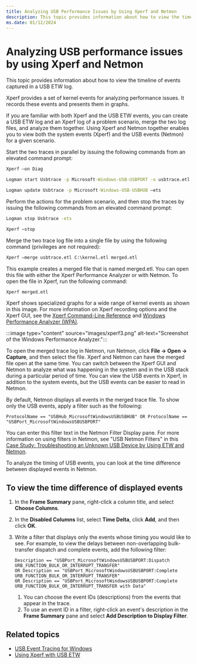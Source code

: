 ```yaml
---
title: Analyzing USB Performance Issues by Using Xperf and Netmon
description: This topic provides information about how to view the timeline of events captured in a USB ETW log.
ms.date: 01/12/2024
---
```


# Analyzing USB performance issues by using Xperf and Netmon

This topic provides information about how to view the timeline of events captured in a USB ETW log.

Xperf provides a set of kernel events for analyzing performance issues. It records these events and presents them in graphs.

If you are familiar with both Xperf and the USB ETW events, you can create a USB ETW log and an Xperf log of a problem scenario, merge the two log files, and analyze them together. Using Xperf and Netmon together enables you to view both the system events (Xperf) and the USB events (Netmon) for a given scenario.

Start the two traces in parallel by issuing the following commands from an elevated command prompt:

```cmd
Xperf –on Diag

Logman start Usbtrace -p Microsoft-Windows-USB-USBPORT -o usbtrace.etl -ets -nb 128 640 -bs 128

Logman update Usbtrace -p Microsoft-Windows-USB-USBHUB –ets
```

Perform the actions for the problem scenario, and then stop the traces by issuing the following commands from an elevated command prompt:

```cmd
Logman stop Usbtrace -ets

Xperf –stop
```

Merge the two trace log file into a single file by using the following command (privileges are not required):

```cmd
Xperf –merge usbtrace.etl C:\kernel.etl merged.etl
```

This example creates a merged file that is named merged.etl. You can open this file with either the Xperf Performance Analyzer or with Netmon. To open the file in Xperf, run the following command:

```cmd
Xperf merged.etl
```

Xperf shows specialized graphs for a wide range of kernel events as shown in this image. For more information on Xperf recording options and the Xperf GUI, see the [Xperf Command-Line Reference](/windows-hardware/test/wpt/xperf-command-line-reference) and [Windows Performance Analyzer (WPA)](/windows-hardware/test/wpt/windows-performance-analyzer).

:::image type="content" source="images/xperf3.png" alt-text="Screenshot of the Windows Performance Analyzer.":::

To open the merged trace log in Netmon, run Netmon, click **File -> Open -> Capture**, and then select the file. Xperf and Netmon can have the merged file open at the same time. You can switch between the Xperf GUI and Netmon to analyze what was happening in the system and in the USB stack during a particular period of time. You can view the USB events in Xperf, in addition to the system events, but the USB events can be easier to read in Netmon.

By default, Netmon displays all events in the merged trace file. To show only the USB events, apply a filter such as the following:

```syntax
ProtocolName == "USBHub_MicrosoftWindowsUSBUSBHUB" OR ProtocolName == "USBPort_MicrosoftWindowsUSBUSBPORT"
```

You can enter this filter text in the Netmon Filter Display pane. For more information on using filters in Netmon, see "USB Netmon Filters" in this [Case Study: Troubleshooting an Unknown USB Device by Using ETW and Netmon](case-study--troubleshooting-an-unknown-usb-device-by-using-etw-and-netmon.md).

To analyze the timing of USB events, you can look at the time difference between displayed events in Netmon.

## To view the time difference of displayed events

1. In the **Frame Summary** pane, right-click a column title, and select **Choose Columns**.
1. In the **Disabled Columns** list, select **Time Delta**, click **Add**, and then click **OK**.
1. Write a filter that displays only the events whose timing you would like to see. For example, to view the delays between non-overlapping bulk-transfer dispatch and complete events, add the following filter:

    ```syntax
    Description == "USBPort_MicrosoftWindowsUSBUSBPORT:Dispatch URB_FUNCTION_BULK_OR_INTERRUPT_TRANSFER"
    OR Description == "USBPort_MicrosoftWindowsUSBUSBPORT:Complete URB_FUNCTION_BULK_OR_INTERRUPT_TRANSFER"
    OR Description == "USBPort_MicrosoftWindowsUSBUSBPORT:Complete URB_FUNCTION_BULK_OR_INTERRUPT_TRANSFER with Data"
    ```

    1. You can choose the event IDs (descriptions) from the events that appear in the trace.
    1. To use an event ID in a filter, right-click an event's description in the **Frame Summary** pane and select **Add Description to Display Filter**.

## Related topics

- [USB Event Tracing for Windows](usb-event-tracing-for-windows.md)
- [Using Xperf with USB ETW](using-xperf-with-usb-etw.md)
